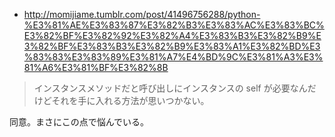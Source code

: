 * http://momijiame.tumblr.com/post/41496756288/python-%E3%81%AE%E3%83%87%E3%82%B3%E3%83%AC%E3%83%BC%E3%82%BF%E3%82%92%E3%82%A4%E3%83%B3%E3%82%B9%E3%82%BF%E3%83%B3%E3%82%B9%E3%83%A1%E3%82%BD%E3%83%83%E3%83%89%E3%81%A7%E4%BD%9C%E3%81%A3%E3%81%A6%E3%81%BF%E3%82%8B

> インスタンスメソッドだと呼び出しにインスタンスの self が必要なんだけどそれを手に入れる方法が思いつかない。 

同意。まさにこの点で悩んでいる。

